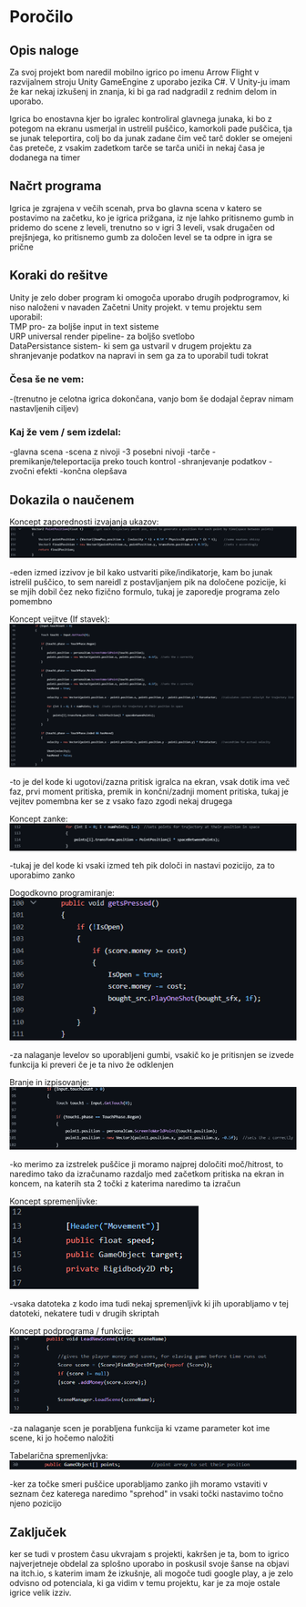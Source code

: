 # Poročilo
## Opis naloge

Za svoj projekt bom naredil mobilno igrico po imenu Arrow Flight v razvijalnem stroju Unity GameEngine z uporabo jezika C#. V Unity-ju imam že kar nekaj izkušenj in znanja, ki bi ga rad nadgradil z rednim delom in uporabo.

Igrica bo enostavna kjer bo igralec kontroliral glavnega junaka, ki bo z potegom na ekranu usmerjal in ustrelil puščico, kamorkoli pade puščica, tja se junak teleportira, colj bo da junak zadane čim več tarč dokler se omejeni čas preteče, z vsakim zadetkom tarče se tarča uniči in nekaj časa je dodanega na timer

## Načrt programa

Igrica je zgrajena v večih scenah, prva bo glavna scena v katero se postavimo na začetku, ko je igrica prižgana, iz nje lahko pritisnemo gumb in pridemo do scene z leveli, trenutno so v igri 3 leveli, vsak drugačen od prejšnjega, ko pritisnemo gumb za določen level se ta odpre in igra se prične

## Koraki do rešitve <br>
Unity je zelo dober program ki omogoča uporabo drugih podprogramov, ki niso naloženi v navaden Začetni Unity projekt. v temu projektu sem uporabil: <br>
TMP pro- za boljše input in text sisteme <br>
URP universal render pipeline- za boljšo svetlobo <br>
DataPersistance sistem- ki sem ga ustvaril v drugem projektu za shranjevanje podatkov na napravi in sem ga za to uporabil tudi tokrat <br>

### Česa še ne vem: <br>
-(trenutno je celotna igrica dokončana, vanjo bom še dodajal čeprav nimam nastavljenih ciljev)


### Kaj že vem / sem izdelal: <br>
-glavna scena
-scena z nivoji
-3 posebni nivoji
-tarče
-premikanje/teleportacija preko touch kontrol
-shranjevanje podatkov
-zvočni efekti
-končna olepšava

## Dokazila o naučenem

Koncept zaporednosti izvajanja ukazov: <br>
![](Slike%20v%20PNG/zaporedje.png)

  -eden izmed izzivov je bil kako ustvariti pike/indikatorje, kam bo junak istrelil puščico, to sem nareidl z postavljanjem pik na določene pozicije, ki se mjih dobil čez neko fizično formulo, tukaj je zaporedje programa zelo pomembno

Koncept vejitve (If stavek): <br>
![](Slike%20v%20PNG/vejitev.png)

  -to je del kode ki ugotovi/zazna pritisk igralca na ekran, vsak dotik ima več faz, prvi moment pritiska, premik in končni/zadnji moment pritiska, tukaj je vejitev pomembna ker se z vsako fazo zgodi nekaj drugega

Koncept zanke: <br>
![](Slike%20v%20PNG/zanka.png)

  -tukaj je del kode ki vsaki izmed teh pik določi in nastavi pozicijo, za to uporabimo zanko

Dogodkovno programiranje: <br>
![](Slike%20v%20PNG/dogodkovnoprogramiranje.png)

  -za nalaganje levelov so uporabljeni gumbi, vsakič ko je pritisnjen se izvede funkcija ki preveri če je ta nivo že odklenjen

Branje in izpisovanje: <br>
![](Slike%20v%20PNG/branjeinizpisovanje.png)

  -ko merimo za izstrelek puščice ji moramo najprej določiti moč/hitrost, to naredimo tako da izračunamo razdaljo med začetkom pritiska na ekran in koncem, na katerih sta 2 točki z katerima naredimo ta izračun

Koncept spremenljivke: <br>
![](Slike%20v%20PNG/spremenljivka.png)

  -vsaka datoteka z kodo ima tudi nekaj spremenljivk ki jih uporabljamo v tej datoteki, nekatere tudi v drugih skriptah

Koncept podprograma / funkcije: <br>
![](Slike%20v%20PNG/funkcija.png)

  -za nalaganje scen je porabljena funkcija ki vzame parameter kot ime scene, ki jo hočemo naložiti

Tabelarična spremenljvka: <br>
![](Slike%20v%20PNG/seznam.png)

  -ker za točke smeri puščice uporabljamo zanko jih moramo vstaviti v seznam čez katerega naredimo "sprehod" in vsaki točki nastavimo točno njeno pozicijo


## Zaključek

ker se tudi v prostem času ukvrajam s projekti, kakršen je ta, bom to igrico najverjetneje obdelal za splošno uporabo in poskusil svoje šanse na objavi na itch.io, s katerim imam že izkušnje, ali mogoče tudi google play, a je zelo odvisno od potenciala, ki ga vidim v temu projektu, kar je za moje ostale igrice velik izziv.
